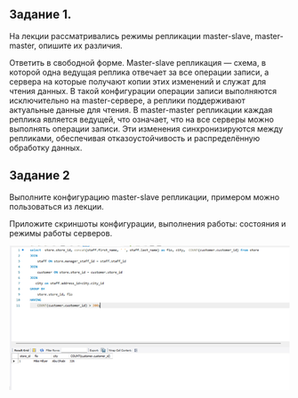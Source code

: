 
## Задание 1.
На лекции рассматривались режимы репликации master-slave, master-master, опишите их различия.

Ответить в свободной форме.
Master-slave репликация —  схема, в которой одна ведущая реплика отвечает за все операции записи, а сервера на которые  получают копии этих изменений и служат для чтения данных. В такой конфигурации операции записи выполняются исключительно на master-сервере, а реплики поддерживают актуальные данные для чтения.
В master-master репликации каждая реплика является ведущей, что означает, что на все серверы можно выполнять операции записи. Эти изменения синхронизируются между репликами, обеспечивая отказоустойчивость и распределённую обработку данных.


## Задание 2
Выполните конфигурацию master-slave репликации, примером можно пользоваться из лекции.

Приложите скриншоты конфигурации, выполнения работы: состояния и режимы работы серверов.

![test](https://github.com/Padawan18/databases/blob/main/1.png)
